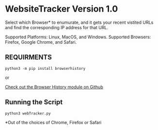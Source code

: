 # WebsiteTracker Version 1.0
Select which Browser* to enumurate, and it gets your recent vistited URLs and find the corresponding IP address for that URL.

Supported Platforms: Linux, MacOS, and Windows.
Supported Browsers: Firefox, Google Chrome, and Safari.

## **REQUIRMENTS**

```
python3 -m pip install browserhistory
```

or 

[Check out the Browser History module on Github](https://github.com/kcp18/browserhistory)


## Running the Script

```
python3 webTracker.py
```

*Out of the choices of Chrome, Firefox or Safari
